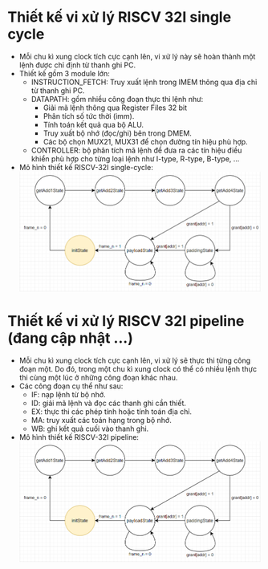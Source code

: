 # Thiết kế vi xử lý RISCV 32I single cycle
- Mỗi chu kì xung clock tích cực cạnh lên, vi xử lý này sẽ hoàn thành một lệnh được chỉ định từ thanh ghi PC.
- Thiết kế gồm 3 module lớn:
    - INSTRUCTION_FETCH: Truy xuất lệnh trong IMEM thông qua địa chỉ từ thanh ghi PC.
    - DATAPATH: gồm nhiều công đoạn thực thi lệnh như:
        - Giải mã lệnh thông qua Register Files 32 bit
        - Phân tích số tức thời (imm).
        - Tính toán kết quả qua bộ ALU.
        - Truy xuất bộ nhớ (đọc/ghi) bên trong DMEM.
        - Các bộ chọn MUX21, MUX31 để chọn đường tín hiệu phù hợp.
    - CONTROLLER: bộ phân tích mã lệnh để đưa ra các tín hiệu điều khiển phù hợp cho từng loại lệnh như I-type, R-type, B-type, ...
- Mô hình thiết kế RISCV-32I single-cycle:
![github](https://github.com/PhuocTai03/Router-16x16/blob/main/media/state.png)
# Thiết kế vi xử lý RISCV 32I pipeline (đang cập nhật ...)
- Mỗi chu kì xung clock tích cực cạnh lên, vi xử lý sẽ thực thi từng công đoạn một. Do đó, trong một chu kì xung clock có thể có nhiều lệnh thực thi cùng một lúc ở những công đoạn khác nhau.
- Các công đoạn cụ thể như sau:
    - IF: nạp lệnh từ bộ nhớ.
    - ID: giải mã lệnh và đọc các thanh ghi cần thiết.
    - EX: thực thi các phép tính hoặc tính toán địa chỉ.
    - MA: truy xuất các toán hạng trong bộ nhớ.
    - WB: ghi kết quả cuối vào thanh ghi.
- Mô hình thiết kế RISCV-32I pipeline:
![github](https://github.com/PhuocTai03/Router-16x16/blob/main/media/state.png)



